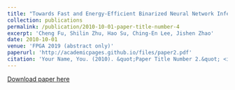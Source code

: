 ```yaml
---
title: "Towards Fast and Energy-Efficient Binarized Neural Network Inference on FPGA"
collection: publications
permalink: /publication/2010-10-01-paper-title-number-4
excerpt: 'Cheng Fu, Shilin Zhu, Hao Su, Ching-En Lee, Jishen Zhao'
date: 2010-10-01
venue: 'FPGA 2019 (abstract only)'
paperurl: 'http://academicpages.github.io/files/paper2.pdf'
citation: 'Your Name, You. (2010). &quot;Paper Title Number 2.&quot; <i>Journal 1</i>. 1(2).'
---
```

<!-- This paper is about the number 2. The number 3 is left for future work.
 -->
[Download paper here](https://arxiv.org/abs/1810.02068)

<!-- Recommended citation: Your Name, You. (2010). "Paper Title Number 2." <i>Journal 1</i>. 1(2). -->